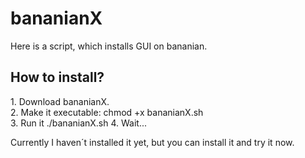 # bananianX
Here is a script, which installs GUI on bananian.<br>
<h2>How to install?</h2>
1. Download bananianX.<br>
2. Make it executable: chmod +x bananianX.sh<br>
3. Run it ./bananianX.sh
4. Wait...

Currently I haven´t installed it yet, but you can install it and try it now.
